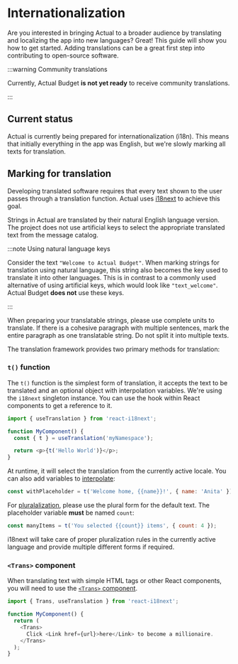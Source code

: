# Internationalization

Are you interested in bringing Actual to a broader audience by translating and localizing the app into new languages? Great! This guide will show you how to get started. Adding translations can be a great first step into contributing to open-source software.

:::warning Community translations

Currently, Actual Budget **is not yet ready** to receive community translations.

:::

## Current status

Actual is currently being prepared for internationalization (i18n). This means that initially everything in the app was English, but we're slowly marking all texts for translation.

## Marking for translation

Developing translated software requires that every text shown to the user passes through a translation function. Actual uses [i18next](https://www.i18next.com/) to achieve this goal.

Strings in Actual are translated by their natural English language version. The project does not use artificial keys to select the appropriate translated text from the message catalog.

:::note Using natural language keys

Consider the text `"Welcome to Actual Budget"`. When marking strings for translation using natural language, this string also becomes the key used to translate it into other languages. This is in contrast to a commonly used alternative of using artificial keys, which would look like `"text_welcome"`. Actual Budget **does not** use these keys.

:::

When preparing your translatable strings, please use complete units to translate. If there is a cohesive paragraph with multiple sentences, mark the entire paragraph as one translatable string. Do not split it into multiple texts.

The translation framework provides two primary methods for translation:

### `t()` function

The `t()` function is the simplest form of translation, it accepts the text to be translated and an optional object with interpolation variables. We're using the `i18next` singleton instance. You can use the hook within React components to get a reference to it.

```javascript
import { useTranslation } from 'react-i18next';

function MyComponent() {
  const { t } = useTranslation('myNamespace');

  return <p>{t('Hello World')}</p>;
}
```

At runtime, it will select the translation from the currently active locale. You can also add variables to [interpolate](https://www.i18next.com/translation-function/interpolation):

```javascript
const withPlaceholder = t('Welcome home, {{name}}!', { name: 'Anita' });
```

For [pluralalization](https://www.i18next.com/translation-function/plurals), please use the plural form for the default text. The placeholder variable **must** be named `count`:

```javascript
const manyItems = t('You selected {{count}} items', { count: 4 });
```

i18next will take care of proper pluralization rules in the currently active language and provide multiple different forms if required.

### `<Trans>` component

When translating text with simple HTML tags or other React components, you will need to use the [`<Trans>` component](https://react.i18next.com/latest/trans-component).

```javascript
import { Trans, useTranslation } from 'react-i18next';

function MyComponent() {
  return (
    <Trans>
      Click <Link href={url}>here</Link> to become a millionaire.
    </Trans>
  );
}
```
